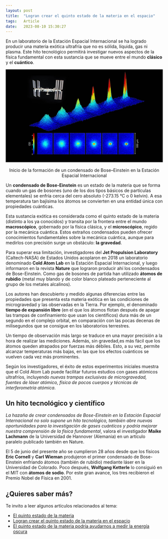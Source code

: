 ```yaml
---
layout: post
title:  "Logran crear el quinto estado de la materia en el espacio"
tags:   Article
date:   2023-08-10 15:30:27
---
```


En un laboratorio de la Estación Espacial Internacional se ha logrado producir una materia exótica ultrafría que no es sólida, líquida, gas ni plasma. Este hito tecnológico permitirá investigar nuevos aspectos de la física fundamental con esta sustancia que se mueve entre el mundo **clásico** y el **cuántico**.

![Formación de un condensado Bose-Einstein](/assets/img/FormacionCondensadoBose-Einstein.jpg)
<center>Inicio de la formación de un condensado de Bose–Einstein en la Estación Espacial Internacional</center>

Un **condensado de Bose-Einstein** es un estado de la materia que se forma cuando un gas de bosones (uno de los dos tipos básicos de partículas elementales) se enfría cerca del cero absoluto (-273.15 °C o 0 kelvin). A esa temperatura tan bajísima los átomos se convierten en una entidad única con propiedades cuánticas.

Esta sustancia exótica es considerada como el quinto estado de la materia (distinto a los ya conocidos) y transita por la frontera entre el mundo **macroscópico**, gobernado por la física clásica, y el **microscópico**, regido por la mecánica cuántica. Estos extraños condensados pueden ofrecer conocimientos fundamentales sobre la mecánica cuántica, aunque para medirlos con precisión surge un obstáculo: **la gravedad**.

Para superar esa limitación, investigadores del **Jet Propulsion Laboratory** (Caltech-NASA) de Estados Unidos acoplaron en 2018 un laboratorio denominado **Cold Atom Lab** en la Estación Espacial Internacional, y luego informaron en la revista **Nature** que lograron producir ahí los condensados de Bose-Einstein. Como gas de bosones de partida han utilizado **átomos de rubidio** (metal muy blando y de color blanco plateado perteneciente al grupo de los metales alcalinos).

Los autores han descubierto y medido algunas diferencias entre las propiedades que presenta esta materia exótica en las condiciones de microgravedad y las observadas en la Tierra. Por ejemplo, el denominado **tiempo de expansión libre** (en el que los átomos flotan después de apagar las trampas de confinamiento que usan los científicos) dura más de un segundo en el complejo orbital, en comparación con las pocas decenas de milisegundos que se consigue en los laboratorios terrestres.

Un tiempo de observación más largo se traduce en una mayor precisión a la hora de realizar las mediciones. Además, sin gravedad,es más fácil que los átomos queden atrapados por fuerzas más débiles. Esto, a su vez, permite alcanzar temperaturas más bajas, en las que los efectos cuánticos se vuelven cada vez más prominentes.

Según los investigadores, el éxito de estos experimentos iniciales muestra que el Cold Atom Lab puede facilitar futuros estudios con gases atómicos ultrafríos, incluyendo *nuevas trampas exclusivas de microgravedad, fuentes de láser atómico, física de pocos cuerpos y técnicas de interferometría atómica*.

## Un hito tecnológico y científico

*La hazaña de crear condensados de Bose-Einstein en la Estación Espacial Internacional no solo supone un hito tecnológico, también abre nuevas oportunidades para la investigación de gases cuánticos y podría mejorar nuestra comprensión de la física fundamental*, valora el investigador **Maike Lachmann** de la Universidad de Hannover (Alemania) en un artículo paralelo publicado también en Nature.

El 5 de junio del presente año se cumplieron 28 años desde que los físicos **Eric Cornell** y **Carl Wieman** produjeron el primer condensado de Bose-Einstein enfriando átomos (también de rubidio) mediante láser en la Universidad de Colorado. Poco después, **Wolfgang Ketterle** lo consiguió en el MIT con **átomos de sodio**. Por este gran avance, los tres recibieron el Premio Nobel de Física en 2001.

## ¿Quieres saber más?

Te invito a leer algunos artículos relacionados al tema:

* [El quinto estado de la materia](https://revistapesquisa.fapesp.br/es/el-quinto-estado-de-la-materia/)
* [Logran crear el quinto estado de la materia en el espacio](https://www.muyinteresante.es/ciencia/18591.html#:~:text=El%20condensado%20de%20Bose%2DEinstein%20(BEC)%20se%20considera%20el,unificado%2C%20una%20nube%20s%C3%BAper%20fr%C3%ADa.)
* [El quinto estado de la materia podría ayudarnos a medir la energía oscura](https://www.technologyreview.es//s/12329/el-quinto-estado-de-la-materia-podria-ayudarnos-medir-la-energia-oscura)

<script src="https://utteranc.es/client.js"
        repo="elerizoinformatico/elerizoinformatico.github.io"
        issue-term="pathname"
        theme="icy-dark"
        crossorigin="anonymous"
        async>
</script>
